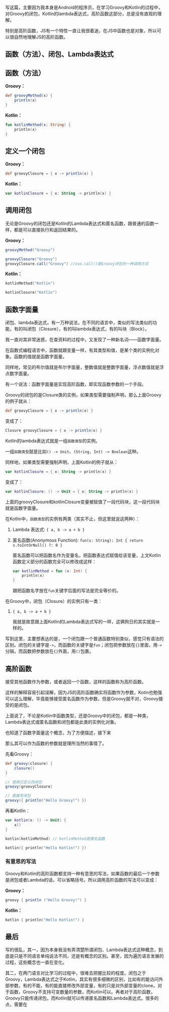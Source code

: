 写这篇，主要因为我本身是Android的程序员，在学习Groovy和Kotlin的过程中，对Groovy的闭包，Kotlin的lambda表达式，高阶函数这部分，总是没有直观的理解。

特别是高阶函数，JS有一个特性一直让我很着迷，在JS中函数也是对象，所以可以很自然地理解JS的高阶函数。

## 函数（方法）、闭包、Lambda表达式

## 函数（方法）

**Groovy：**

```Groovy
def groovyMethod(x) {
    println(x)
}
```

**Kotlin：**

```Kotlin
fun kotlinMethod(x: String) {
    println(x)
}
```

## 定义一个闭包

**Groovy：**

```Groovy
def groovyClosure = { x -> println(x) }
```

**Kotlin：**

```Kotlin
var kotlinClosure = { x: String -> println(x) }
```

## 调用闭包

无论是Groovy的闭包还是Kotlin的Lambda表达式和匿名函数，跟普通的函数一样，都是可以直接执行和返回结果的。

**Groovy：**

```Groovy
groovyMethod("Groovy")

groovyClosure("Groovy")
groovyClosure.call("Groovy") //xxx.call()是Groovy闭包的一种调用方式
```

**Kotlin：**

```Kotlin
kotlinMethod("Kotlin")

kotlinClosure("Kotlin")
```

## 函数字面量

闭包、lambda表达式，有一万种说法，在不同的语言中，类似的写法类似的功能，有的叫闭包（Closure），有的叫lambda表达式，有的叫块（Block）。

我一直对其非常迷惑，在查资料的过程中，又发现了一种新名词——函数字面量。

在函数式编程语言中，函数就跟变量一样，有其类型和值，是某个类的实例化对象。函数的值就是函数字面量。

同样地，常见的布尔值就是布尔字面量，整数值就是整数字面量，浮点数值就是浮点数字面量。

有一个说法：函数字面量是实现高阶函数，即实现函数参数的一个手段。

Groovy的闭包的是Closure类的实例，如果类型需要强制声明，那么上面Groovy的例子就从：

```Groovy
def groovyClosure = { x -> println(x) }
```

变成了：

```Groovy
Closure groovyClosure = { x -> println(x) }
```

Kotlin的lambda表达式就是一组`函数类型`的实例。

一组`函数类型`就是比如`() -> Unit`、`(String, Int) -> Boolean`这种。

同样地，如果类型需要强制声明，上面Kotlin的例子就从：

```Kotlin
var kotlinClosure = { x: String -> println(x) }
```

变成了：

```Kotlin
var kotlinClosure: () -> Unit = { x: String -> println(x) }
```

上面的groovyClosure和kotlinClosure变量被赋值了一段代码块，这一段代码块就是函数字面量。

在Kotlin中，`函数类型`的实例有两类（其实不止，但这里就说这两种）：

1. Lambda 表达式: `{ a, b -> a + b }`

2. 匿名函数(Anonymous Function): `fun(s: String): Int { return s.toIntOrNull() ?: 0 }`

    匿名函数可以把函数名作为变量名，把函数表达式赋值给该变量，上文Kotlin函数定义部分的函数完全可以修改成这样：

    ```Kotlin 
    var kotlinMethod = fun (x: Int) {
        println(x)
    }
    ```

    跟把函数名字放在`fun`关键字后面的写法是完全等价的。

在Groovy中，闭包（Closure）的实例只有一类：

1. `{ a, b -> a + b }`

    我就是故意跟上面Kotlin的Lambda表达式写的一样，这俩狗日的其实就是一样的。

写到这里，主要想表达的是，一个闭包跟一个普通函数特别类似，感觉只有语法的区别。闭包的关键字是`->`，而函数的关键字是`fun`；闭包把参数放在`{}`里面，用`->`分隔，而函数把参数放在`{}`外面，用`()`包裹。

## 高阶函数

接受其他函数作为参数，或者返回一个函数，这样的函数称为高阶函数。

这样的解释容易引起误解，因为JS的高阶函数确实将函数作为参数，Kotin也勉强可以这么理解，毕竟能够接受匿名函数作为参数，但是Groovy就不对，Groovy接受的是闭包。

上面说了，不论是Kotlin中函数类型，还是Groovy中的闭包，都是一种类，Lambda表达式或匿名函数和闭包都是此类的实例化对象。

也知道了函数字面量这个概念，为了方便描述，接下来

那么其可以作为函数的参数就是理所当然的事情了。

先看Groovy：

```Groovy
def groovy(closure) {
    closure()
}
```

```Groovy
// 使用已定义的闭包
groovy(groovyClosure)

// 直接写闭包
groovy({ println("Hello Groovy!") })
```

再看Kotlin：

```Kotlin
var kotlin(x: () -> Unit) {
    x()
}
```

```Kotlin
kotlin(kotlinMethod) // kotlinMethod是匿名函数

kotlin({ println("Hello Kotlin!") })
```

### 有意思的写法

Groovy和Kotlin的高阶函数都支持一种有意思的写法，如果函数的最后一个参数是闭包或者Lambda的话，可以省略括号。所以调用高阶函数的写法可以变成：

**Groovy：**

```Groovy
groovy { println ("Hello Groovy!") }
```

**Kotlin：**

```Kotlin
kotlin { println("Hello Kotlin!") }
```

## 最后

写的很乱，其一，因为本身我没有弄清楚所谓闭包、Lambda表达式这种概念，到底是只是不同语言单纯说法不同，还是有概念的区别。甚至，因为遍历语言发展的过程，这些概念也一直在变化。

其二，在两门语言对比学习的过程中，很难去把握比较的程度。闭包之于Groovy，Lambda表达式之于Kotlin，其实有很多细微的区别，比如有的能访问外部参数，有的不能，有的能直接修改外部变量，有的只是对外部变量的clone。对于函数，Groovy不支持可变数量的参数，而Kotlin可以。再者对于高阶函数，Groovy只能传递闭包，而Kotlin就可以传递匿名函数和Lambda表达式。很多的点，需要在